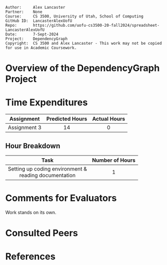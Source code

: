 ```
Author:     Alex Lancaster
Partner:    None
Course:     CS 3500, University of Utah, School of Computing
GitHub ID:  LancasterAlexUofU
Repo:       https://github.com/uofu-cs3500-20-fall2024/spreadsheet-LancasterAlexUofU
Date:       7-Sept-2024
Project:    DependencyGraph
Copyright:  CS 3500 and Alex Lancaster - This work may not be copied for use in Academic Coursework.
```

# Overview of the DependencyGraph Project

# Time Expenditures

| Assignment | Predicted Hours | Actual Hours|
| :---------:| :-------------: | :---------: |
| Assignment 3 | 14 | 0 |


 ## Hour Breakdown

| Task | Number of Hours |
| :--------:| :--------:
| Setting up coding environment & <br /> reading documentation | 1 |

# Comments for Evaluators
Work stands on its own.

# Consulted Peers

# References
